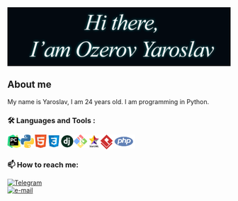 <img align="center" alt="Salutation" src="image/salutation.png" width=""/>


## About me

My name is Yaroslav, I am 24 years old. I am programming in Python.

### :hammer_and_wrench: Languages and Tools :

<img align="left" alt="pyCharm" src="image/pyCharm.png" width="30"/>
<img align="left" alt="Python" src="image/python.png" width="30"/>
<img align="left" alt="Html5" src="image/html5.png" width="30"/>
<img align="left" alt="Css3" src="image/css.png" width="30"/>
<img align="left" alt="Django" src="image/django.png" width="30"/>
<img align="left" alt="Git" src="image/git.png" width="30"/>
<img align="left" alt="StarUML" src="image/StarUML.png" width="30"/>
<img align="left" alt="Git" src="image/VirtualParadigm.png" width="28"/>
<img align="left" alt="PHP" src="image/php.png" width="50"/>

<br/>
<br/>

### 📫 How to reach me:
<div>
    <a href="https://t.me/OZyaroslav">
        <img alt="Telegram" src="https://img.shields.io/badge/Telegram-blue">
    </a>
<br/>
    <a href="mailto:ozerovyaroslav25@gmail.com">
        <img alt="e-mail" src="https://img.shields.io/badge/mail-red">
    </a>
</div>

[//]: # ([![codewars]&#40;https://www.codewars.com/users/mangoodd/badges/small&#41;]&#40;https://www.codewars.com/users/mangoodd&#41;)
      